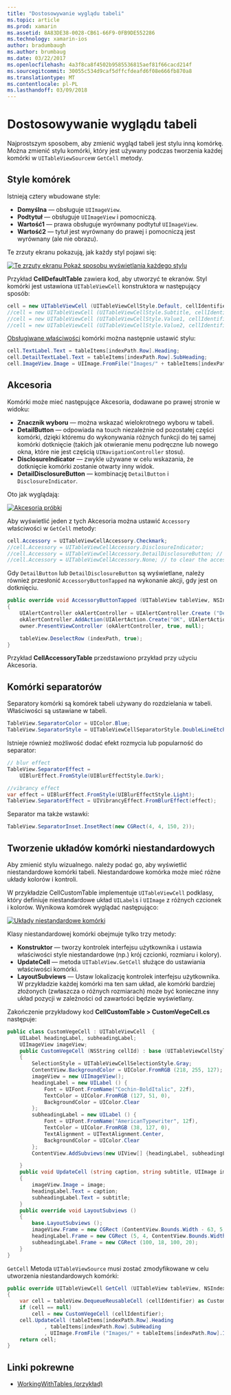 ```yaml
---
title: "Dostosowywanie wyglądu tabeli"
ms.topic: article
ms.prod: xamarin
ms.assetid: 8A83DE38-0028-CB61-66F9-0FB9DE552286
ms.technology: xamarin-ios
author: bradumbaugh
ms.author: brumbaug
ms.date: 03/22/2017
ms.openlocfilehash: 4a3f8ca8f4502b9585536815aef81f66cacd214f
ms.sourcegitcommit: 30055c534d9caf5dffcfdeafd6f08e666fb870a8
ms.translationtype: MT
ms.contentlocale: pl-PL
ms.lasthandoff: 03/09/2018
---
```

# <a name="customizing-a-tables-appearance"></a>Dostosowywanie wyglądu tabeli

Najprostszym sposobem, aby zmienić wygląd tabeli jest stylu inną komórkę. Można zmienić stylu komórki, który jest używany podczas tworzenia każdej komórki w `UITableViewSource`w `GetCell` metody.

## <a name="cell-styles"></a>Style komórek

Istnieją cztery wbudowane style:

-  **Domyślna** — obsługuje `UIImageView`.
-  **Podtytuł** — obsługuje `UIImageView` i pomocniczą.
-  **Wartość1** — prawa obsługuje wyrównany podtytuł `UIImageView`.
-  **Wartość2** — tytuł jest wyrównany do prawej i pomocniczą jest wyrównany (ale nie obrazu).


Te zrzuty ekranu pokazują, jak każdy styl pojawi się:

 [![](customizing-table-appearance-images/image7.png "Te zrzuty ekranu Pokaż sposobu wyświetlania każdego stylu")](customizing-table-appearance-images/image7.png#lightbox)

Przykład **CellDefaultTable** zawiera kod, aby utworzyć te ekranów. Styl komórki jest ustawiona `UITableViewCell` konstruktora w następujący sposób:

```csharp
cell = new UITableViewCell (UITableViewCellStyle.Default, cellIdentifier);
//cell = new UITableViewCell (UITableViewCellStyle.Subtitle, cellIdentifier);
//cell = new UITableViewCell (UITableViewCellStyle.Value1, cellIdentifier);
//cell = new UITableViewCell (UITableViewCellStyle.Value2, cellIdentifier);
```

[Obsługiwane właściwości](http://developer.xamarin.com/api/type/UIKit.UITableViewCell/) komórki można następnie ustawić stylu:

```csharp
cell.TextLabel.Text = tableItems[indexPath.Row].Heading;
cell.DetailTextLabel.Text = tableItems[indexPath.Row].SubHeading;
cell.ImageView.Image = UIImage.FromFile("Images/" + tableItems[indexPath.Row].ImageName); // don't use for Value2
```

## <a name="accessories"></a>Akcesoria

Komórki może mieć następujące Akcesoria, dodawane po prawej stronie w widoku:

-   **Znacznik wyboru** — można wskazać wielokrotnego wyboru w tabeli.
-   **DetailButton** — odpowiada na touch niezależnie od pozostałej części komórki, dzięki któremu do wykonywania różnych funkcji do tej samej komórki dotknięcie (takich jak otwieranie menu podręczne lub nowego okna, które nie jest częścią `UINavigationController` stosu).
-   **DisclosureIndicator** — zwykle używane w celu wskazania, że dotknięcie komórki zostanie otwarty inny widok.
-   **DetailDisclosureButton** — kombinację `DetailButton` i `DisclosureIndicator`.


Oto jak wyglądają:

 [![](customizing-table-appearance-images/image8.png "Akcesoria próbki")](customizing-table-appearance-images/image8.png#lightbox)

Aby wyświetlić jeden z tych Akcesoria można ustawić `Accessory` właściwości w `GetCell` metody:

```csharp
cell.Accessory = UITableViewCellAccessory.Checkmark;
//cell.Accessory = UITableViewCellAccessory.DisclosureIndicator;
//cell.Accessory = UITableViewCellAccessory.DetailDisclosureButton; // implement AccessoryButtonTapped
//cell.Accessory = UITableViewCellAccessory.None; // to clear the accessory
```

Gdy `DetailButton` lub `DetailDisclosureButton` są wyświetlane, należy również przesłonić `AccessoryButtonTapped` na wykonanie akcji, gdy jest on dotknięciu.

```csharp
public override void AccessoryButtonTapped (UITableView tableView, NSIndexPath indexPath)
{
    UIAlertController okAlertController = UIAlertController.Create ("DetailDisclosureButton Touched", tableItems[indexPath.Row].Heading, UIAlertControllerStyle.Alert);
    okAlertController.AddAction(UIAlertAction.Create("OK", UIAlertActionStyle.Default, null));
    owner.PresentViewController (okAlertController, true, null);

    tableView.DeselectRow (indexPath, true);
}
```

Przykład **CellAccessoryTable** przedstawiono przykład przy użyciu Akcesoria.

## <a name="cell-separators"></a>Komórki separatorów

Separatory komórki są komórek tabeli używany do rozdzielania w tabeli. Właściwości są ustawiane w tabeli.

```csharp
TableView.SeparatorColor = UIColor.Blue;
TableView.SeparatorStyle = UITableViewCellSeparatorStyle.DoubleLineEtched;
```

Istnieje również możliwość dodać efekt rozmycia lub popularność do separator:

```csharp
// blur effect
TableView.SeparatorEffect =
    UIBlurEffect.FromStyle(UIBlurEffectStyle.Dark);

//vibrancy effect
var effect = UIBlurEffect.FromStyle(UIBlurEffectStyle.Light);
TableView.SeparatorEffect = UIVibrancyEffect.FromBlurEffect(effect);
```

Separator ma także wstawki:

```csharp
TableView.SeparatorInset.InsetRect(new CGRect(4, 4, 150, 2));
```

## <a name="creating-custom-cell-layouts"></a>Tworzenie układów komórki niestandardowych

Aby zmienić stylu wizualnego. należy podać go, aby wyświetlić niestandardowe komórki tabeli. Niestandardowe komórka może mieć różne układy kolorów i kontroli.

W przykładzie CellCustomTable implementuje `UITableViewCell` podklasy, który definiuje niestandardowe układ `UILabel`s i `UIImage` z różnych czcionek i kolorów. Wynikowa komórek wyglądać następująco:

 [![](customizing-table-appearance-images/image9.png "Układy niestandardowe komórki")](customizing-table-appearance-images/image9.png#lightbox)

Klasy niestandardowej komórki obejmuje tylko trzy metody:

-   **Konstruktor** — tworzy kontrolek interfejsu użytkownika i ustawia właściwości style niestandardowe (np.) krój czcionki, rozmiaru i kolory).
-   **UpdateCell** — metoda `UITableView.GetCell` służące do ustawiania właściwości komórki.
-   **LayoutSubviews** — Ustaw lokalizację kontrolek interfejsu użytkownika. W przykładzie każdej komórki ma ten sam układ, ale komórki bardziej złożonych (zwłaszcza o różnych rozmiarach) może być konieczne inny układ pozycji w zależności od zawartości będzie wyświetlany.


Zakończenie przykładowy kod **CellCustomTable > CustomVegeCell.cs** następuje:

```csharp
public class CustomVegeCell : UITableViewCell  {
    UILabel headingLabel, subheadingLabel;
    UIImageView imageView;
    public CustomVegeCell (NSString cellId) : base (UITableViewCellStyle.Default, cellId)
    {
        SelectionStyle = UITableViewCellSelectionStyle.Gray;
        ContentView.BackgroundColor = UIColor.FromRGB (218, 255, 127);
        imageView = new UIImageView();
        headingLabel = new UILabel () {
            Font = UIFont.FromName("Cochin-BoldItalic", 22f),
            TextColor = UIColor.FromRGB (127, 51, 0),
            BackgroundColor = UIColor.Clear
        };
        subheadingLabel = new UILabel () {
            Font = UIFont.FromName("AmericanTypewriter", 12f),
            TextColor = UIColor.FromRGB (38, 127, 0),
            TextAlignment = UITextAlignment.Center,
            BackgroundColor = UIColor.Clear
        };
        ContentView.AddSubviews(new UIView[] {headingLabel, subheadingLabel, imageView});

    }
    public void UpdateCell (string caption, string subtitle, UIImage image)
    {
        imageView.Image = image;
        headingLabel.Text = caption;
        subheadingLabel.Text = subtitle;
    }
    public override void LayoutSubviews ()
    {
        base.LayoutSubviews ();
        imageView.Frame = new CGRect (ContentView.Bounds.Width - 63, 5, 33, 33);
        headingLabel.Frame = new CGRect (5, 4, ContentView.Bounds.Width - 63, 25);
        subheadingLabel.Frame = new CGRect (100, 18, 100, 20);
    }
}
```

`GetCell` Metoda `UITableViewSource` musi zostać zmodyfikowane w celu utworzenia niestandardowych komórki:

```csharp
public override UITableViewCell GetCell (UITableView tableView, NSIndexPath indexPath)
{
    var cell = tableView.DequeueReusableCell (cellIdentifier) as CustomVegeCell;
    if (cell == null)
        cell = new CustomVegeCell (cellIdentifier);
    cell.UpdateCell (tableItems[indexPath.Row].Heading
            , tableItems[indexPath.Row].SubHeading
            , UIImage.FromFile ("Images/" + tableItems[indexPath.Row].ImageName) );
    return cell;
}
```



## <a name="related-links"></a>Linki pokrewne

- [WorkingWithTables (przykład)](https://developer.xamarin.com/samples/monotouch/WorkingWithTables)
